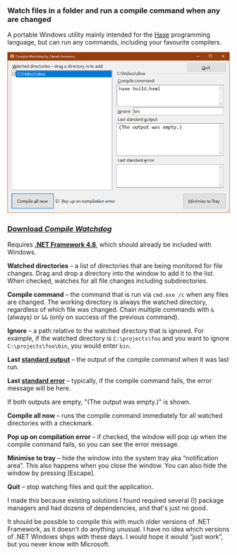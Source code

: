### Watch files in a folder and run a compile command when any are changed
A portable Windows utility mainly intended for the [Haxe](https://haxe.org/) programming language, but can run any commands, including your favourite compilers.

[![A screenshot of Compile Watchdog by Zdeněk Gromnica](docs/images/compile-watchdog-screenshot.png 'Download Compile Watchdog by Zdeněk Gromnica')](https://github.com/FutureMillennium/CompileWatchdog/releases)

### [Download *Compile Watchdog*](https://github.com/FutureMillennium/CompileWatchdog/releases)

Requires **[.NET Framework 4.8](https://dotnet.microsoft.com/en-us/download/dotnet-framework/net48)**, which should already be included with Windows.

**Watched directories** – a list of directories that are being monitored for file changes. Drag and drop a directory into the window to add it to the list. When checked, watches for all file changes including subdirectories.

**Compile command** – the command that is run via `cmd.exe /c` when any files are changed. The working directory is always the watched directory, regardless of which file was changed. Chain multiple commands with `&` (always) or `&&` (only on success of the previous command).

**Ignore** – a path relative to the watched directory that is ignored. For example, if the watched directory is `C:\projects\foo` and you want to ignore `C:\projects\foo\bin`, you would enter `bin`.

**Last [standard output](https://en.wikipedia.org/wiki/Standard_streams#Standard_output_(stdout))** – the output of the compile command when it was last run.

**Last [standard error](https://en.wikipedia.org/wiki/Standard_streams#Standard_error_(stderr))** – typically, if the compile command fails, the error message will be here.

If both outputs are empty, "(The output was empty.)" is shown.

**Compile all now** – runs the compile command immediately for all watched directories with a checkmark.

**Pop up on compilation error** – if checked, the window will pop up when the compile command fails, so you can see the error message.

**Minimise to tray** – hide the window into the system tray aka “notification area”. This also happens when you close the window. You can also hide the window by pressing [Escape].

**Quit** – stop watching files and quit the application.

I made this because existing solutions I found required several (!) package managers and had dozens of dependencies, and that's just no good.

It should be possible to compile this with much older versions of .NET Framework, as it doesn't do anything unusual. I have no idea which versions of .NET Windows ships with these days. I would hope it would “just work”, but you never know with Microsoft.
